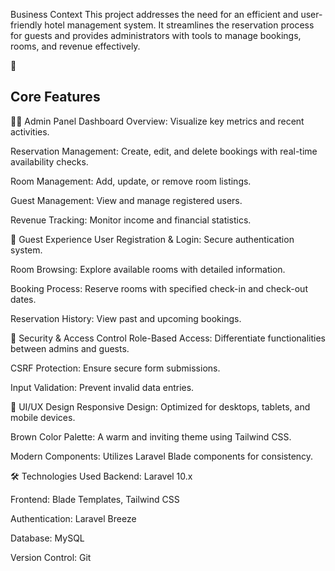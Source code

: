 Business Context
This project addresses the need for an efficient and user-friendly hotel management system. It streamlines the reservation process for guests and provides administrators with tools to manage bookings, rooms, and revenue effectively.

🚀 <h2 >Core Features</h2>
🧑‍💼 Admin Panel
Dashboard Overview: Visualize key metrics and recent activities.

Reservation Management: Create, edit, and delete bookings with real-time availability checks.

Room Management: Add, update, or remove room listings.

Guest Management: View and manage registered users.

Revenue Tracking: Monitor income and financial statistics.

🧳 Guest Experience
User Registration & Login: Secure authentication system.

Room Browsing: Explore available rooms with detailed information.

Booking Process: Reserve rooms with specified check-in and check-out dates.

Reservation History: View past and upcoming bookings.


🔐 Security & Access Control
Role-Based Access: Differentiate functionalities between admins and guests.

CSRF Protection: Ensure secure form submissions.

Input Validation: Prevent invalid data entries.


🎨 UI/UX Design
Responsive Design: Optimized for desktops, tablets, and mobile devices.

Brown Color Palette: A warm and inviting theme using Tailwind CSS.

Modern Components: Utilizes Laravel Blade components for consistency.

🛠️ Technologies Used
Backend: Laravel 10.x

Frontend: Blade Templates, Tailwind CSS

Authentication: Laravel Breeze

Database: MySQL

Version Control: Git

